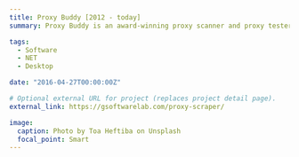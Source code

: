 ```yaml
---
title: Proxy Buddy [2012 - today]
summary: Proxy Buddy is an award-winning proxy scanner and proxy tester. It allows to automatically and easily scrape, test, filter, and export thousands of public proxy servers according to your requirements.

tags:
  - Software
  - NET
  - Desktop

date: "2016-04-27T00:00:00Z"

# Optional external URL for project (replaces project detail page).
external_link: https://gsoftwarelab.com/proxy-scraper/

image:
  caption: Photo by Toa Heftiba on Unsplash
  focal_point: Smart
---
```

